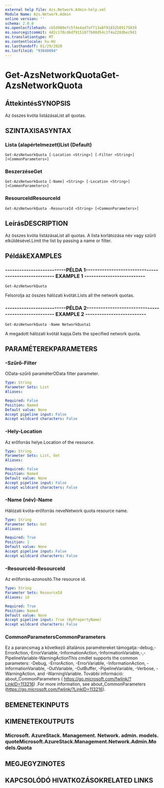 ```yaml
---
external help file: Azs.Network.Admin-help.xml
Module Name: Azs.Network.Admin
online version: ''
schema: 2.0.0
ms.openlocfilehash: cb5d980efc5f4e4ad7aff13a8f91832589175039
ms.sourcegitcommit: 4d2c178cd6df9151877b08d54c1f4a228dbec9d1
ms.translationtype: MT
ms.contentlocale: hu-HU
ms.lasthandoff: 01/29/2020
ms.locfileid: "93840094"
---
```

# <span data-ttu-id="11805-101">Get-AzsNetworkQuota</span><span class="sxs-lookup"><span data-stu-id="11805-101">Get-AzsNetworkQuota</span></span>

## <span data-ttu-id="11805-102">Áttekintés</span><span class="sxs-lookup"><span data-stu-id="11805-102">SYNOPSIS</span></span>
<span data-ttu-id="11805-103">Az összes kvóta listázása</span><span class="sxs-lookup"><span data-stu-id="11805-103">List all quotas.</span></span>

## <span data-ttu-id="11805-104">SZINTAXISA</span><span class="sxs-lookup"><span data-stu-id="11805-104">SYNTAX</span></span>

### <span data-ttu-id="11805-105">Lista (alapértelmezett)</span><span class="sxs-lookup"><span data-stu-id="11805-105">List (Default)</span></span>
```
Get-AzsNetworkQuota [-Location <String>] [-Filter <String>] [<CommonParameters>]
```

### <span data-ttu-id="11805-106">Beszerzése</span><span class="sxs-lookup"><span data-stu-id="11805-106">Get</span></span>
```
Get-AzsNetworkQuota [-Name] <String> [-Location <String>] [<CommonParameters>]
```

### <span data-ttu-id="11805-107">ResourceId</span><span class="sxs-lookup"><span data-stu-id="11805-107">ResourceId</span></span>
```
Get-AzsNetworkQuota -ResourceId <String> [<CommonParameters>]
```

## <span data-ttu-id="11805-108">Leírás</span><span class="sxs-lookup"><span data-stu-id="11805-108">DESCRIPTION</span></span>
<span data-ttu-id="11805-109">Az összes kvóta listázása</span><span class="sxs-lookup"><span data-stu-id="11805-109">List all quotas.</span></span>
<span data-ttu-id="11805-110">A lista korlátozása név vagy szűrő elküldésével.</span><span class="sxs-lookup"><span data-stu-id="11805-110">Limit the list by passing a name or filter.</span></span>

## <span data-ttu-id="11805-111">Példák</span><span class="sxs-lookup"><span data-stu-id="11805-111">EXAMPLES</span></span>

### <span data-ttu-id="11805-112">--------------------------PÉLDA 1--------------------------</span><span class="sxs-lookup"><span data-stu-id="11805-112">-------------------------- EXAMPLE 1 --------------------------</span></span>
```
Get-AzsNetworkQuota
```

<span data-ttu-id="11805-113">Felsorolja az összes hálózati kvótát.</span><span class="sxs-lookup"><span data-stu-id="11805-113">Lists all the  network quotas.</span></span>

### <span data-ttu-id="11805-114">--------------------------PÉLDA 2--------------------------</span><span class="sxs-lookup"><span data-stu-id="11805-114">-------------------------- EXAMPLE 2 --------------------------</span></span>
```
Get-AzsNetworkQuota -Name NetworkQuota1
```

<span data-ttu-id="11805-115">A megadott hálózati kvótát kapja.</span><span class="sxs-lookup"><span data-stu-id="11805-115">Gets the specified network quota.</span></span>

## <span data-ttu-id="11805-116">PARAMÉTEREK</span><span class="sxs-lookup"><span data-stu-id="11805-116">PARAMETERS</span></span>

### <span data-ttu-id="11805-117">-Szűrő</span><span class="sxs-lookup"><span data-stu-id="11805-117">-Filter</span></span>
<span data-ttu-id="11805-118">OData-szűrő paraméter</span><span class="sxs-lookup"><span data-stu-id="11805-118">OData filter parameter.</span></span>

```yaml
Type: String
Parameter Sets: List
Aliases: 

Required: False
Position: Named
Default value: None
Accept pipeline input: False
Accept wildcard characters: False
```

### <span data-ttu-id="11805-119">-Hely</span><span class="sxs-lookup"><span data-stu-id="11805-119">-Location</span></span>
<span data-ttu-id="11805-120">Az erőforrás helye.</span><span class="sxs-lookup"><span data-stu-id="11805-120">Location of the resource.</span></span>

```yaml
Type: String
Parameter Sets: List, Get
Aliases: 

Required: False
Position: Named
Default value: None
Accept pipeline input: False
Accept wildcard characters: False
```

### <span data-ttu-id="11805-121">-Name (név)</span><span class="sxs-lookup"><span data-stu-id="11805-121">-Name</span></span>
<span data-ttu-id="11805-122">Hálózati kvóta-erőforrás neve</span><span class="sxs-lookup"><span data-stu-id="11805-122">Network quota resource name.</span></span>

```yaml
Type: String
Parameter Sets: Get
Aliases: 

Required: True
Position: 1
Default value: None
Accept pipeline input: False
Accept wildcard characters: False
```

### <span data-ttu-id="11805-123">-ResourceId</span><span class="sxs-lookup"><span data-stu-id="11805-123">-ResourceId</span></span>
<span data-ttu-id="11805-124">Az erőforrás-azonosító.</span><span class="sxs-lookup"><span data-stu-id="11805-124">The resource id.</span></span>

```yaml
Type: String
Parameter Sets: ResourceId
Aliases: id

Required: True
Position: Named
Default value: None
Accept pipeline input: True (ByPropertyName)
Accept wildcard characters: False
```

### <span data-ttu-id="11805-125">CommonParameters</span><span class="sxs-lookup"><span data-stu-id="11805-125">CommonParameters</span></span>
<span data-ttu-id="11805-126">Ez a parancsmag a következő általános paramétereket támogatja:-debug,-ErrorAction,-ErrorVariable,-InformationAction,-InformationVariable,-,-PipelineVariable-WarningAction</span><span class="sxs-lookup"><span data-stu-id="11805-126">This cmdlet supports the common parameters: -Debug, -ErrorAction, -ErrorVariable, -InformationAction, -InformationVariable, -OutVariable, -OutBuffer, -PipelineVariable, -Verbose, -WarningAction, and -WarningVariable.</span></span> <span data-ttu-id="11805-127">További információ: about_CommonParameters ( https://go.microsoft.com/fwlink/?LinkID=113216) .</span><span class="sxs-lookup"><span data-stu-id="11805-127">For more information, see about_CommonParameters (https://go.microsoft.com/fwlink/?LinkID=113216).</span></span>

## <span data-ttu-id="11805-128">BEMENETEK</span><span class="sxs-lookup"><span data-stu-id="11805-128">INPUTS</span></span>

## <span data-ttu-id="11805-129">KIMENETEK</span><span class="sxs-lookup"><span data-stu-id="11805-129">OUTPUTS</span></span>

### <span data-ttu-id="11805-130">Microsoft. AzureStack. Management. Network. admin. models. quote</span><span class="sxs-lookup"><span data-stu-id="11805-130">Microsoft.AzureStack.Management.Network.Admin.Models.Quota</span></span>

## <span data-ttu-id="11805-131">MEGJEGYZI</span><span class="sxs-lookup"><span data-stu-id="11805-131">NOTES</span></span>

## <span data-ttu-id="11805-132">KAPCSOLÓDÓ HIVATKOZÁSOK</span><span class="sxs-lookup"><span data-stu-id="11805-132">RELATED LINKS</span></span>

